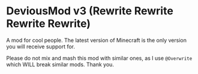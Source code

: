 # DeviousMod v3 (Rewrite Rewrite Rewrite Rewrite)

A mod for cool people.
The latest version of Minecraft is the only version you will receive support for.

Please do not mix and mash this mod with similar ones, as I use `@Overwrite` which WILL break similar mods. Thank you.